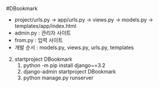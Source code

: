 #DBookmark
- project/urls.py -> app/urls.py -> views.py -> models.py -> templates/app/index.html
- admin.py : 관리자 사이트
- from.py : 입력 사이트
- 개발 순서 : models.py, views.py, urls.py, templates
2. startproject DBookmark
   1. python -m pip install django~=3.2
   2. django-admin startproject DBookmark
   3. python manage.py runserver
